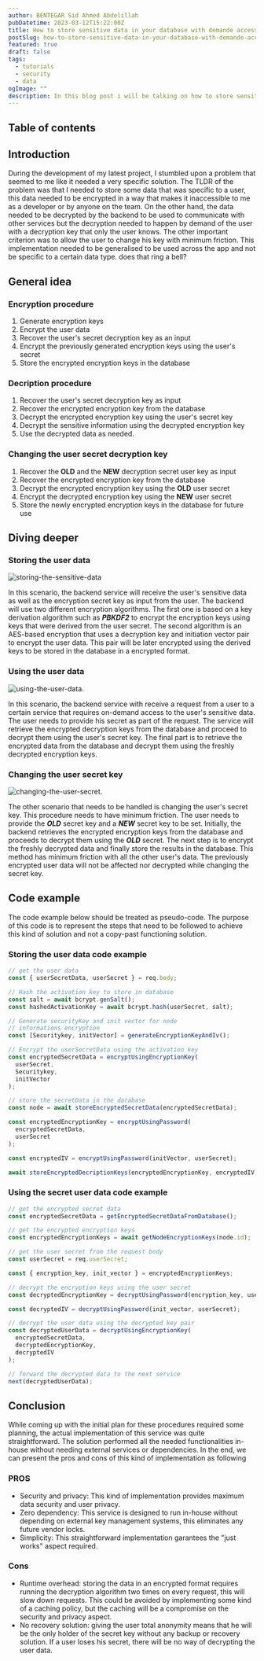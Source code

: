 ```yaml
---
author: BENTEGAR Sid Ahmed Abdelillah
pubDatetime: 2023-03-12T15:22:00Z
title: How to store sensitive data in your database with demande access from user
postSlug: how-to-store-sensitive-data-in-your-database-with-demande-access-from-user
featured: true
draft: false
tags:
  - tutorials
  - security
  - data
ogImage: ""
description: In this blog post i will be talking on how to store sensitive user data in your database with on demande access from the user
---
```


## Table of contents

## Introduction

During the development of my latest project, I stumbled upon a problem that seemed to me like it needed a very specific solution. The TLDR of the problem was that I needed to store some data that was specific to a user, this data needed to be encrypted in a way that makes it inaccessible to me as a developer or by anyone on the team. On the other hand, the data needed to be decrypted by the backend to be used to communicate with other services but the decryption needed to happen by demand of the user with a decryption key that only the user knows. The other important criterion was to allow the user to change his key with minimum friction. This implementation needed to be generalised to be used across the app and not be specific to a certain data type. does that ring a bell?

## General idea

### Encryption procedure

1. Generate encryption keys
2. Encrypt the user data
3. Recover the user's secret decryption key as an input
4. Encrypt the previously generated encryption keys using the user's secret
5. Store the encrypted encryption keys in the database

### Decription procedure

1. Recover the user's secret decryption key as input
2. Recover the encrypted encryption key from the database
3. Decrypt the encrypted encryption key using the user's secret key
4. Decrypt the sensitive information using the decrypted encryption key
5. Use the decrypted data as needed.

### Changing the user secret decryption key

1. Recover the **OLD** and the **NEW** decryption secret user key as input
2. Recover the encrypted encryption key from the database
3. Decrypt the encrypted encryption key using the **OLD** user secret
4. Encrypt the decrypted encryption key using the **NEW** user secret
5. Store the newly encrypted encryption keys in the database for future use

## Diving deeper

### Storing the user data

![storing-the-sensitive-data](/assets/img/storing-sensitive-data-in-your-database/storing-the-sensitive-data.png)

In this scenario, the backend service will receive the user's sensitive data as well as the encryption secret key as input from the user. The backend will use two different encryption algorithms. The first one is based on a key derivation algorithm such as **_PBKDF2_** to encrypt the encryption keys using keys that were derived from the user secret. The second algorithm is an AES-based encryption that uses a decryption key and initiation vector pair to encrypt the user data. This pair will be later encrypted using the derived keys to be stored in the database in a encrypted format.

### Using the user data

![using-the-user-data.](/assets/img/storing-sensitive-data-in-your-database/using-the-user-data.png)

In this scenario, the backend service with receive a request from a user to a certain service that requires on-demand access to the user's sensitive data. The user needs to provide his secret as part of the request. The service will retrieve the encrypted decryption keys from the database and proceed to decrypt them using the user's secret key. The final part is to retrieve the encrypted data from the database and decrypt them using the freshly decrypted encryption keys.

### Changing the user secret key

![changing-the-user-secret.](/assets/img/storing-sensitive-data-in-your-database/changing-the-user-secret.png)

The other scenario that needs to be handled is changing the user's secret key. This procedure needs to have minimum friction. The user needs to provide the **_OLD_** secret key and a **_NEW_** secret key to be set. Initially, the backend retrieves the encrypted encryption keys from the database and proceeds to decrypt them using the **_OLD_** secret. The next step is to encrypt the freshly decrypted data and finally store the results in the database. This method has minimum friction with all the other user's data. The previously encrypted user data will not be affected nor decrypted while changing the secret key.

## Code example

The code example below should be treated as pseudo-code. The purpose of this code is to represent the steps that need to be followed to achieve this kind of solution and not a copy-past functioning solution.

### Storing the user data code example

```ts
// get the user data
const { userSecretData, userSecret } = req.body;

// Hash the activation key to store in database
const salt = await bcrypt.genSalt();
const hashedActivationKey = await bcrypt.hash(userSecret, salt);

// Generate securityKey and init vector for node
// informations encryption
const [Securitykey, initVector] = generateEncryptionKeyAndIv();

// Encrypt the userSecretData using the activation key
const encryptedSecretData = encryptUsingEncryptionKey(
  userSecret,
  Securitykey,
  initVector
);

// store the secretData in the database
const node = await storeEncryptedSecretData(encryptedSecretData);

const encryptedEncryptionKey = encryptUsingPassword(
  encryptedSecretData,
  userSecret
);

const encryptedIV = encryptUsingPassword(initVector, userSecret);

await storeEncryptedDecriptionKeys(encryptedEncryptionKey, encryptedIV);
```

### Using the secret user data code example

```ts
// get the encrypted secret data
const encryptedSecretData = getEncryptedSecretDataFromDatabase();

// get the encrypted encryption keys
const encryptedEncryptionKeys = await getNodeEncryptionKeys(node.id);

// get the user secret from the request body
const userSecret = req.userSecret;

const { encryption_key, init_vector } = encryptedEncryptionKeys;

// decrypt the encryption keys using the user secret
const decryptedEncryptionKey = decryptUsingPassword(encryption_key, userSecret);

const decryptedIV = decryptUsingPassword(init_vector, userSecret);

// decrypt the user data using the decrypted key pair
const decryptedUserData = decryptUsingEncryptionKey(
  encryptedSecretData,
  decryptedEncryptionKey,
  decryptedIV
);

// forward the decrypted data to the next service
next(decryptedUserData);
```

## Conclusion

While coming up with the initial plan for these procedures required some planning, the actual implementation of this service was quite straightforward. The solution performed all the needed functionalities in-house without needing external services or dependencies. In the end, we can present the pros and cons of this kind of implementation as following

### PROS

- Security and privacy: This kind of implementation provides maximum data security and user privacy.
- Zero dependency: This service is designed to run in-house without depending on external key management systems, this eliminates any future vendor locks.
- Simplicity: This straightforward implementation garantees the "just works" aspect required.

### Cons

- Runtime overhead: storing the data in an encrypted format requires running the decryption algorithm two times on every request, this will slow down requests. This could be avoided by implementing some kind of a caching policy, but the caching will be a compromise on the security and privacy aspect.
- No recovery solution: giving the user total anonymity means that he will be the only holder of the secret key without any backup or recovery solution. If a user loses his secret, there will be no way of decrypting the user data.
